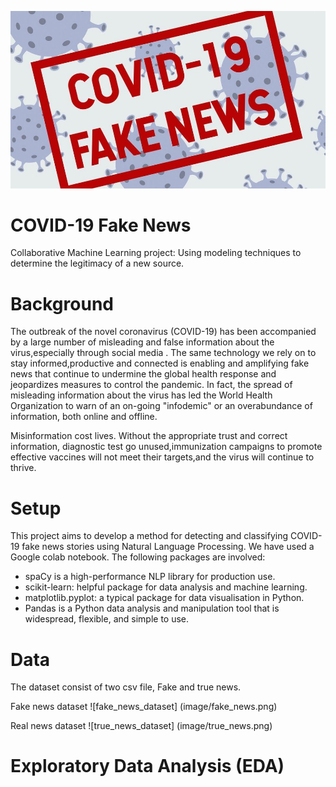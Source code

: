 ![Covid-19_fake_news](/images/covid_19_fake_news.jpeg)

# COVID-19 Fake News

Collaborative Machine Learning project: Using modeling techniques to determine the legitimacy of a new source.

# Background

The outbreak of the novel coronavirus (COVID-19) has been accompanied by a large number of misleading and false information about the virus,especially through social media . The same technology we rely on to stay informed,productive and connected is enabling and amplifying fake news that continue to undermine the global health response and jeopardizes measures to control the pandemic. In fact, the spread of misleading information about the virus has led the World Health Organization to warn of an on-going "infodemic" or an overabundance of information, both online and offline. 

Misinformation cost lives. Without the appropriate trust and correct information, diagnostic test go unused,immunization campaigns to promote effective vaccines will not meet their targets,and the virus will continue to thrive.

# Setup
This project aims to develop a method for detecting and classifying COVID-19 fake news stories using Natural Language Processing.
We have used a Google colab notebook. The following packages are involved:
* spaCy is a high-performance NLP library for production use.
* scikit-learn: helpful package for data analysis and machine learning.
* matplotlib.pyplot: a typical package for data visualisation in Python.
* Pandas is a Python data analysis and manipulation tool that is widespread, flexible, and simple to use.


# Data
The dataset consist of two csv file, Fake and true news. 

Fake news dataset
![fake_news_dataset] (image/fake_news.png)

Real news dataset
![true_news_dataset] (image/true_news.png)

# Exploratory Data Analysis (EDA)

